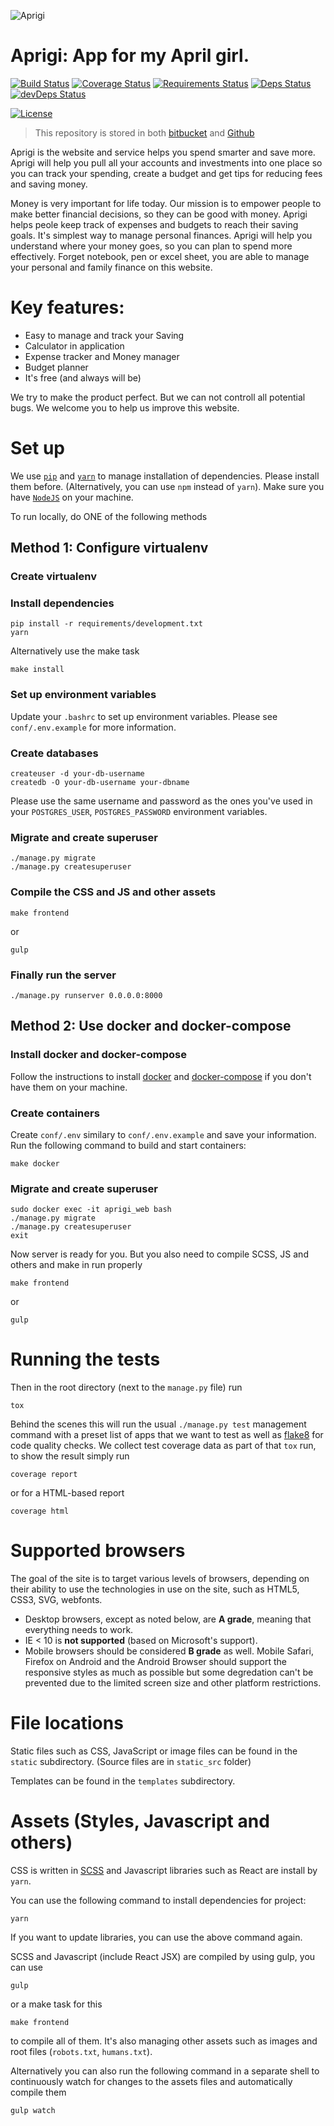 ![Aprigi](https://bytebucket.org/manhhomienbienthuy/aprigi/raw/c53e73941bb1532b824ee69a62a68dfe86e45d45/static_src/img/logo.svg)

# Aprigi: App for my April girl.

[![Build Status](https://travis-ci.org/manhhomienbienthuy/aprigi.svg?branch=master)](https://travis-ci.org/manhhomienbienthuy/aprigi)
[![Coverage Status](https://coveralls.io/repos/github/manhhomienbienthuy/aprigi/badge.svg)](https://coveralls.io/github/manhhomienbienthuy/aprigi)
[![Requirements Status](https://requires.io/github/manhhomienbienthuy/aprigi/requirements.svg?branch=master)](https://requires.io/github/manhhomienbienthuy/aprigi/requirements/?branch=master)
[![Deps Status](https://david-dm.org/manhhomienbienthuy/aprigi.svg)](https://david-dm.org/manhhomienbienthuy/aprigi)
[![devDeps Status](https://david-dm.org/manhhomienbienthuy/aprigi/dev-status.svg)](https://david-dm.org/manhhomienbienthuy/aprigi?type=dev)

[![License](https://img.shields.io/badge/License-BSD%203--Clause-blue.svg)](https://opensource.org/licenses/BSD-3-Clause)

> This repository is stored in
> both [bitbucket](https://bitbucket.org/manhhomienbienthuy/aprigi)
> and [Github](https://github.com/manhhomienbienthuy/aprigi)

Aprigi is the website and service helps you spend smarter and save
more.  Aprigi will help you pull all your accounts and investments
into one place so you can track your spending, create a budget and get
tips for reducing fees and saving money.

Money is very important for life today. Our mission is to empower
people to make better financial decisions, so they can be good with
money.  Aprigi helps peole keep track of expenses and budgets to reach
their saving goals.  It's simplest way to manage personal finances.
Aprigi will help you understand where your money goes, so you can plan
to spend more effectively.  Forget notebook, pen or excel sheet, you
are able to manage your personal and family finance on this website.

# Key features:

- Easy to manage and track your Saving
- Calculator in application
- Expense tracker and Money manager
- Budget planner
- It's free (and always will be)

We try to make the product perfect.  But we can not controll all
potential bugs.  We welcome you to help us improve this website.

# Set up

We use [`pip`](https://pypi.python.org/pypi/pip)
and [`yarn`](https://yarnpkg.com/en/) to manage installation of
dependencies.  Please install them before.  (Alternatively, you can
use `npm` instead of `yarn`).  Make sure you
have [`NodeJS`](https://nodejs.org/en/) on your machine.

To run locally, do ONE of the following methods

## Method 1: Configure virtualenv

### Create virtualenv

### Install dependencies

```console
pip install -r requirements/development.txt
yarn
```

Alternatively use the make task

```console
make install
```

### Set up environment variables

Update your `.bashrc` to set up environment variables.  Please see
`conf/.env.example` for more information.

### Create databases

```console
createuser -d your-db-username
createdb -O your-db-username your-dbname
```

Please use the same username and password as the ones you've used in
your `POSTGRES_USER`, `POSTGRES_PASSWORD` environment variables.

### Migrate and create superuser

```console
./manage.py migrate
./manage.py createsuperuser
```

### Compile the CSS and JS and other assets

```console
make frontend
```

or

```console
gulp
```

### Finally run the server

```console
./manage.py runserver 0.0.0.0:8000
```

## Method 2: Use docker and docker-compose

### Install docker and docker-compose

Follow the instructions to
install [docker](https://docs.docker.com/engine/installation/)
and [docker-compose](https://docs.docker.com/compose/install/) if you
don't have them on your machine.

### Create containers

Create `conf/.env` similary to `conf/.env.example` and save your
information.  Run the following command to build and start containers:

```console
make docker
```

### Migrate and create superuser

```console
sudo docker exec -it aprigi_web bash
./manage.py migrate
./manage.py createsuperuser
exit
```

Now server is ready for you.  But you also need to compile SCSS, JS
and others and make in run properly

```console
make frontend
```

or

```console
gulp
```

# Running the tests

Then in the root directory (next to the ``manage.py`` file) run

```console
tox
```

Behind the scenes this will run the usual `./manage.py test`
management command with a preset list of apps that we want to test as
well as [flake8](https://flake8.readthedocs.io/) for code quality
checks.  We collect test coverage data as part of that `tox` run, to
show the result simply run

```console
coverage report
```

or for a HTML-based report

```console
coverage html
```

# Supported browsers

The goal of the site is to target various levels of browsers,
depending on their ability to use the technologies in use on the site,
such as HTML5, CSS3, SVG, webfonts.

- Desktop browsers, except as noted below, are **A grade**, meaning
  that everything needs to work.
- IE < 10 is **not supported** (based on Microsoft's support).
- Mobile browsers should be considered **B grade** as well.  Mobile
  Safari, Firefox on Android and the Android Browser should support
  the responsive styles as much as possible but some degredation can't
  be prevented due to the limited screen size and other platform
  restrictions.

# File locations

Static files such as CSS, JavaScript or image files can be found in
the ``static`` subdirectory.  (Source files are in `static_src`
folder)

Templates can be found in the `templates` subdirectory.

# Assets (Styles, Javascript and others)

CSS is written in [SCSS](http://sass-lang.com/) and Javascript
libraries such as React are install by `yarn`.

You can use the following command to install dependencies for project:

```console
yarn
```

If you want to update libraries, you can use the above command again.

SCSS and Javascript (include React JSX) are compiled by using gulp,
you can use

```console
gulp
```

or a make task for this

```console
make frontend
```

to compile all of them.  It's also managing other assets such as
images and root files (`robots.txt`, `humans.txt`).

Alternatively you can also run the following command in a separate
shell to continuously watch for changes to the assets files and
automatically compile them

```console
gulp watch
```

